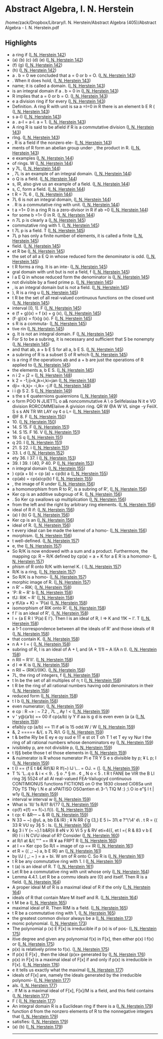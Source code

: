 # Abstract Algebra, I. N. Herstein
/home/zack/Dropbox/Library/I. N. Herstein/Abstract Algebra (405)/Abstract Algebra - I. N. Herstein.pdf
## Highlights
- a ring if (<a href="file:////home/zack/Dropbox/Library/I. N. Herstein/Abstract Algebra (405)/Abstract Algebra - I. N. Herstein.pdf#page=142" target="_blank">I. N. Herstein 142</a>)
- \(a\) \(b\) \(c\) \(d\) \(e\) (<a href="file:////home/zack/Dropbox/Library/I. N. Herstein/Abstract Algebra (405)/Abstract Algebra - I. N. Herstein.pdf#page=142" target="_blank">I. N. Herstein 142</a>)
- \(f\) \(g\) (<a href="file:////home/zack/Dropbox/Library/I. N. Herstein/Abstract Algebra (405)/Abstract Algebra - I. N. Herstein.pdf#page=142" target="_blank">I. N. Herstein 142</a>)
- \(h\) (<a href="file:////home/zack/Dropbox/Library/I. N. Herstein/Abstract Algebra (405)/Abstract Algebra - I. N. Herstein.pdf#page=142" target="_blank">I. N. Herstein 142</a>)
- a \. b = 0 we concluded that a = 0 or b = O\. (<a href="file:////home/zack/Dropbox/Library/I. N. Herstein/Abstract Algebra (405)/Abstract Algebra - I. N. Herstein.pdf#page=143" target="_blank">I. N. Herstein 143</a>)
- \. When it does hold, (<a href="file:////home/zack/Dropbox/Library/I. N. Herstein/Abstract Algebra (405)/Abstract Algebra - I. N. Herstein.pdf#page=143" target="_blank">I. N. Herstein 143</a>)
- name; it is called a domain\. (<a href="file:////home/zack/Dropbox/Library/I. N. Herstein/Abstract Algebra (405)/Abstract Algebra - I. N. Herstein.pdf#page=143" target="_blank">I. N. Herstein 143</a>)
- is an integral domain if a \. b = 0 in (<a href="file:////home/zack/Dropbox/Library/I. N. Herstein/Abstract Algebra (405)/Abstract Algebra - I. N. Herstein.pdf#page=143" target="_blank">I. N. Herstein 143</a>)
- R implies that a = 0 or b = O\. (<a href="file:////home/zack/Dropbox/Library/I. N. Herstein/Abstract Algebra (405)/Abstract Algebra - I. N. Herstein.pdf#page=143" target="_blank">I. N. Herstein 143</a>)
- e a division ring if for every (<a href="file:////home/zack/Dropbox/Library/I. N. Herstein/Abstract Algebra (405)/Abstract Algebra - I. N. Herstein.pdf#page=143" target="_blank">I. N. Herstein 143</a>)
- Definition\. A ring R with unit is sa a =I=0 in R there is an element b E R \( (<a href="file:////home/zack/Dropbox/Library/I. N. Herstein/Abstract Algebra (405)/Abstract Algebra - I. N. Herstein.pdf#page=143" target="_blank">I. N. Herstein 143</a>)
- s a-I\) (<a href="file:////home/zack/Dropbox/Library/I. N. Herstein/Abstract Algebra (405)/Abstract Algebra - I. N. Herstein.pdf#page=143" target="_blank">I. N. Herstein 143</a>)
- a \. a-I = a-I\. a = 1\. (<a href="file:////home/zack/Dropbox/Library/I. N. Herstein/Abstract Algebra (405)/Abstract Algebra - I. N. Herstein.pdf#page=143" target="_blank">I. N. Herstein 143</a>)
- A ring R is said to be afield if R is a commutative division (<a href="file:////home/zack/Dropbox/Library/I. N. Herstein/Abstract Algebra (405)/Abstract Algebra - I. N. Herstein.pdf#page=143" target="_blank">I. N. Herstein 143</a>)
- rlng\. (<a href="file:////home/zack/Dropbox/Library/I. N. Herstein/Abstract Algebra (405)/Abstract Algebra - I. N. Herstein.pdf#page=143" target="_blank">I. N. Herstein 143</a>)
- , R is a field if the nonzero ele- (<a href="file:////home/zack/Dropbox/Library/I. N. Herstein/Abstract Algebra (405)/Abstract Algebra - I. N. Herstein.pdf#page=143" target="_blank">I. N. Herstein 143</a>)
- ments of R form an abelian group under· , the product in R\. (<a href="file:////home/zack/Dropbox/Library/I. N. Herstein/Abstract Algebra (405)/Abstract Algebra - I. N. Herstein.pdf#page=143" target="_blank">I. N. Herstein 143</a>)
- e examples (<a href="file:////home/zack/Dropbox/Library/I. N. Herstein/Abstract Algebra (405)/Abstract Algebra - I. N. Herstein.pdf#page=144" target="_blank">I. N. Herstein 144</a>)
- of rings\. W (<a href="file:////home/zack/Dropbox/Library/I. N. Herstein/Abstract Algebra (405)/Abstract Algebra - I. N. Herstein.pdf#page=144" target="_blank">I. N. Herstein 144</a>)
- y 7L, (<a href="file:////home/zack/Dropbox/Library/I. N. Herstein/Abstract Algebra (405)/Abstract Algebra - I. N. Herstein.pdf#page=144" target="_blank">I. N. Herstein 144</a>)
- , 7L is an example of an integral domain\. (<a href="file:////home/zack/Dropbox/Library/I. N. Herstein/Abstract Algebra (405)/Abstract Algebra - I. N. Herstein.pdf#page=144" target="_blank">I. N. Herstein 144</a>)
- o Q is a field\. (<a href="file:////home/zack/Dropbox/Library/I. N. Herstein/Abstract Algebra (405)/Abstract Algebra - I. N. Herstein.pdf#page=144" target="_blank">I. N. Herstein 144</a>)
- s, IR, also give us an example of a field\. (<a href="file:////home/zack/Dropbox/Library/I. N. Herstein/Abstract Algebra (405)/Abstract Algebra - I. N. Herstein.pdf#page=144" target="_blank">I. N. Herstein 144</a>)
- s, C, form a field\. (<a href="file:////home/zack/Dropbox/Library/I. N. Herstein/Abstract Algebra (405)/Abstract Algebra - I. N. Herstein.pdf#page=144" target="_blank">I. N. Herstein 144</a>)
- t R = 7L 6 , (<a href="file:////home/zack/Dropbox/Library/I. N. Herstein/Abstract Algebra (405)/Abstract Algebra - I. N. Herstein.pdf#page=144" target="_blank">I. N. Herstein 144</a>)
- 7L 6 is not an integral domain, (<a href="file:////home/zack/Dropbox/Library/I. N. Herstein/Abstract Algebra (405)/Abstract Algebra - I. N. Herstein.pdf#page=144" target="_blank">I. N. Herstein 144</a>)
- \. R is a commutative ring with unit\. (<a href="file:////home/zack/Dropbox/Library/I. N. Herstein/Abstract Algebra (405)/Abstract Algebra - I. N. Herstein.pdf#page=144" target="_blank">I. N. Herstein 144</a>)
- t a =1= 0 in a ring R is a zero-divisor in R if ab =0 (<a href="file:////home/zack/Dropbox/Library/I. N. Herstein/Abstract Algebra (405)/Abstract Algebra - I. N. Herstein.pdf#page=144" target="_blank">I. N. Herstein 144</a>)
- for some b =1= 0 in R\. (<a href="file:////home/zack/Dropbox/Library/I. N. Herstein/Abstract Algebra (405)/Abstract Algebra - I. N. Herstein.pdf#page=144" target="_blank">I. N. Herstein 144</a>)
- n 7L p is clearly a (<a href="file:////home/zack/Dropbox/Library/I. N. Herstein/Abstract Algebra (405)/Abstract Algebra - I. N. Herstein.pdf#page=145" target="_blank">I. N. Herstein 145</a>)
- commutative ring with 1\. (<a href="file:////home/zack/Dropbox/Library/I. N. Herstein/Abstract Algebra (405)/Abstract Algebra - I. N. Herstein.pdf#page=145" target="_blank">I. N. Herstein 145</a>)
- t 7L p is a field\. T (<a href="file:////home/zack/Dropbox/Library/I. N. Herstein/Abstract Algebra (405)/Abstract Algebra - I. N. Herstein.pdf#page=145" target="_blank">I. N. Herstein 145</a>)
- 7L p has only a finite number of elements, it is called a finite (<a href="file:////home/zack/Dropbox/Library/I. N. Herstein/Abstract Algebra (405)/Abstract Algebra - I. N. Herstein.pdf#page=145" target="_blank">I. N. Herstein 145</a>)
- field\. (<a href="file:////home/zack/Dropbox/Library/I. N. Herstein/Abstract Algebra (405)/Abstract Algebra - I. N. Herstein.pdf#page=145" target="_blank">I. N. Herstein 145</a>)
- et R be (<a href="file:////home/zack/Dropbox/Library/I. N. Herstein/Abstract Algebra (405)/Abstract Algebra - I. N. Herstein.pdf#page=145" target="_blank">I. N. Herstein 145</a>)
- the set of all a E Q in whose reduced form the denominator is odd\. (<a href="file:////home/zack/Dropbox/Library/I. N. Herstein/Abstract Algebra (405)/Abstract Algebra - I. N. Herstein.pdf#page=145" target="_blank">I. N. Herstein 145</a>)
- t R forms a ring\. It is an inte- (<a href="file:////home/zack/Dropbox/Library/I. N. Herstein/Abstract Algebra (405)/Abstract Algebra - I. N. Herstein.pdf#page=145" target="_blank">I. N. Herstein 145</a>)
- gral domain with unit but is not a field, f (<a href="file:////home/zack/Dropbox/Library/I. N. Herstein/Abstract Algebra (405)/Abstract Algebra - I. N. Herstein.pdf#page=145" target="_blank">I. N. Herstein 145</a>)
- l a E Q in whose reduced form the denominator is (<a href="file:////home/zack/Dropbox/Library/I. N. Herstein/Abstract Algebra (405)/Abstract Algebra - I. N. Herstein.pdf#page=145" target="_blank">I. N. Herstein 145</a>)
- not divisible by a fixed prime p\. (<a href="file:////home/zack/Dropbox/Library/I. N. Herstein/Abstract Algebra (405)/Abstract Algebra - I. N. Herstein.pdf#page=145" target="_blank">I. N. Herstein 145</a>)
- , is an integral domain but is not a field\. (<a href="file:////home/zack/Dropbox/Library/I. N. Herstein/Abstract Algebra (405)/Abstract Algebra - I. N. Herstein.pdf#page=145" target="_blank">I. N. Herstein 145</a>)
- \), R is a ring u (<a href="file:////home/zack/Dropbox/Library/I. N. Herstein/Abstract Algebra (405)/Abstract Algebra - I. N. Herstein.pdf#page=145" target="_blank">I. N. Herstein 145</a>)
- t R be the set of all real-valued continuous functions on the closed unit (<a href="file:////home/zack/Dropbox/Library/I. N. Herstein/Abstract Algebra (405)/Abstract Algebra - I. N. Herstein.pdf#page=145" target="_blank">I. N. Herstein 145</a>)
- interval [0, 1]\. F (<a href="file:////home/zack/Dropbox/Library/I. N. Herstein/Abstract Algebra (405)/Abstract Algebra - I. N. Herstein.pdf#page=145" target="_blank">I. N. Herstein 145</a>)
- e \(f + g\)\(x\) = f \(x\) + g \(x\), (<a href="file:////home/zack/Dropbox/Library/I. N. Herstein/Abstract Algebra (405)/Abstract Algebra - I. N. Herstein.pdf#page=145" target="_blank">I. N. Herstein 145</a>)
- \(f· g\)\(x\) = f\(x\)g \(x\)\. F (<a href="file:////home/zack/Dropbox/Library/I. N. Herstein/Abstract Algebra (405)/Abstract Algebra - I. N. Herstein.pdf#page=145" target="_blank">I. N. Herstein 145</a>)
- s R is a commuta- (<a href="file:////home/zack/Dropbox/Library/I. N. Herstein/Abstract Algebra (405)/Abstract Algebra - I. N. Herstein.pdf#page=145" target="_blank">I. N. Herstein 145</a>)
- tive rin (<a href="file:////home/zack/Dropbox/Library/I. N. Herstein/Abstract Algebra (405)/Abstract Algebra - I. N. Herstein.pdf#page=145" target="_blank">I. N. Herstein 145</a>)
- g\. It is not an integral domain\. F (<a href="file:////home/zack/Dropbox/Library/I. N. Herstein/Abstract Algebra (405)/Abstract Algebra - I. N. Herstein.pdf#page=145" target="_blank">I. N. Herstein 145</a>)
- For S to be a subring, it is necessary and sufficient that S be nonempty (<a href="file:////home/zack/Dropbox/Library/I. N. Herstein/Abstract Algebra (405)/Abstract Algebra - I. N. Herstein.pdf#page=145" target="_blank">I. N. Herstein 145</a>)
- and that ab, a + b E S for all a, b E S\. (<a href="file:////home/zack/Dropbox/Library/I. N. Herstein/Abstract Algebra (405)/Abstract Algebra - I. N. Herstein.pdf#page=145" target="_blank">I. N. Herstein 145</a>)
- a subring of R is a subset S of R which (<a href="file:////home/zack/Dropbox/Library/I. N. Herstein/Abstract Algebra (405)/Abstract Algebra - I. N. Herstein.pdf#page=145" target="_blank">I. N. Herstein 145</a>)
- is a ring if the operations ab and a + b are just the operations of R applied to (<a href="file:////home/zack/Dropbox/Library/I. N. Herstein/Abstract Algebra (405)/Abstract Algebra - I. N. Herstein.pdf#page=145" target="_blank">I. N. Herstein 145</a>)
- the elements a, b E S\. (<a href="file:////home/zack/Dropbox/Library/I. N. Herstein/Abstract Algebra (405)/Abstract Algebra - I. N. Herstein.pdf#page=145" target="_blank">I. N. Herstein 145</a>)
- n i 2 = j2 = (<a href="file:////home/zack/Dropbox/Library/I. N. Herstein/Abstract Algebra (405)/Abstract Algebra - I. N. Herstein.pdf#page=148" target="_blank">I. N. Herstein 148</a>)
- k 2 = -1,ij=k,jk=i,ki=jan (<a href="file:////home/zack/Dropbox/Library/I. N. Herstein/Abstract Algebra (405)/Abstract Algebra - I. N. Herstein.pdf#page=148" target="_blank">I. N. Herstein 148</a>)
- dji= -k,kj= -i,ik= -j\.If (<a href="file:////home/zack/Dropbox/Library/I. N. Herstein/Abstract Algebra (405)/Abstract Algebra - I. N. Herstein.pdf#page=148" target="_blank">I. N. Herstein 148</a>)
- i i @ S 2\. S (<a href="file:////home/zack/Dropbox/Library/I. N. Herstein/Abstract Algebra (405)/Abstract Algebra - I. N. Herstein.pdf#page=149" target="_blank">I. N. Herstein 149</a>)
- s the s ¢ quaternions guaiernions (<a href="file:////home/zack/Dropbox/Library/I. N. Herstein/Abstract Algebra (405)/Abstract Algebra - I. N. Herstein.pdf#page=149" target="_blank">I. N. Herstein 149</a>)
- o form POO N JLIETTL o a& noncommutative A \ o Selifelasiaa N it e VO division RORCOMMEIaiive A givision ring\. QR W @A W VL singe -y FeiiX\. S s s AN TR Wt LAY oy ¢ o L= (<a href="file:////home/zack/Dropbox/Library/I. N. Herstein/Abstract Algebra (405)/Abstract Algebra - I. N. Herstein.pdf#page=149" target="_blank">I. N. Herstein 149</a>)
- @F 8\. F (<a href="file:////home/zack/Dropbox/Library/I. N. Herstein/Abstract Algebra (405)/Abstract Algebra - I. N. Herstein.pdf#page=150" target="_blank">I. N. Herstein 150</a>)
- 10\. (<a href="file:////home/zack/Dropbox/Library/I. N. Herstein/Abstract Algebra (405)/Abstract Algebra - I. N. Herstein.pdf#page=150" target="_blank">I. N. Herstein 150</a>)
- 14\. S 15\. F (<a href="file:////home/zack/Dropbox/Library/I. N. Herstein/Abstract Algebra (405)/Abstract Algebra - I. N. Herstein.pdf#page=151" target="_blank">I. N. Herstein 151</a>)
- 14\. S 15\. F 16\. V (<a href="file:////home/zack/Dropbox/Library/I. N. Herstein/Abstract Algebra (405)/Abstract Algebra - I. N. Herstein.pdf#page=151" target="_blank">I. N. Herstein 151</a>)
- 19\. S q (<a href="file:////home/zack/Dropbox/Library/I. N. Herstein/Abstract Algebra (405)/Abstract Algebra - I. N. Herstein.pdf#page=151" target="_blank">I. N. Herstein 151</a>)
- q 20\. I (<a href="file:////home/zack/Dropbox/Library/I. N. Herstein/Abstract Algebra (405)/Abstract Algebra - I. N. Herstein.pdf#page=151" target="_blank">I. N. Herstein 151</a>)
- 21\. S 22\. i (<a href="file:////home/zack/Dropbox/Library/I. N. Herstein/Abstract Algebra (405)/Abstract Algebra - I. N. Herstein.pdf#page=151" target="_blank">I. N. Herstein 151</a>)
- 33\. L d (<a href="file:////home/zack/Dropbox/Library/I. N. Herstein/Abstract Algebra (405)/Abstract Algebra - I. N. Herstein.pdf#page=152" target="_blank">I. N. Herstein 152</a>)
- ety 36\. I 37\. I (<a href="file:////home/zack/Dropbox/Library/I. N. Herstein/Abstract Algebra (405)/Abstract Algebra - I. N. Herstein.pdf#page=153" target="_blank">I. N. Herstein 153</a>)
- 39\. I 39\. I \(40, P 40\. P (<a href="file:////home/zack/Dropbox/Library/I. N. Herstein/Abstract Algebra (405)/Abstract Algebra - I. N. Herstein.pdf#page=153" target="_blank">I. N. Herstein 153</a>)
- n integral domain (<a href="file:////home/zack/Dropbox/Library/I. N. Herstein/Abstract Algebra (405)/Abstract Algebra - I. N. Herstein.pdf#page=155" target="_blank">I. N. Herstein 155</a>)
- \) cp\(a + b\) = cp \(a\) + cp\(b\) a (<a href="file:////home/zack/Dropbox/Library/I. N. Herstein/Abstract Algebra (405)/Abstract Algebra - I. N. Herstein.pdf#page=155" target="_blank">I. N. Herstein 155</a>)
- cp\(ab\) = cp\(a\)cp\(b\) f (<a href="file:////home/zack/Dropbox/Library/I. N. Herstein/Abstract Algebra (405)/Abstract Algebra - I. N. Herstein.pdf#page=155" target="_blank">I. N. Herstein 155</a>)
- , the image of R under (<a href="file:////home/zack/Dropbox/Library/I. N. Herstein/Abstract Algebra (405)/Abstract Algebra - I. N. Herstein.pdf#page=156" target="_blank">I. N. Herstein 156</a>)
- a homomorphism from R to R', is a subring of R', (<a href="file:////home/zack/Dropbox/Library/I. N. Herstein/Abstract Algebra (405)/Abstract Algebra - I. N. Herstein.pdf#page=156" target="_blank">I. N. Herstein 156</a>)
- Ker cp is an additive subgroup of R\. (<a href="file:////home/zack/Dropbox/Library/I. N. Herstein/Abstract Algebra (405)/Abstract Algebra - I. N. Herstein.pdf#page=156" target="_blank">I. N. Herstein 156</a>)
- \. So Ker cp swallows up multiplication (<a href="file:////home/zack/Dropbox/Library/I. N. Herstein/Abstract Algebra (405)/Abstract Algebra - I. N. Herstein.pdf#page=156" target="_blank">I. N. Herstein 156</a>)
- from the left and the right by arbitrary ring elements\. (<a href="file:////home/zack/Dropbox/Library/I. N. Herstein/Abstract Algebra (405)/Abstract Algebra - I. N. Herstein.pdf#page=156" target="_blank">I. N. Herstein 156</a>)
- ideal of R if: (<a href="file:////home/zack/Dropbox/Library/I. N. Herstein/Abstract Algebra (405)/Abstract Algebra - I. N. Herstein.pdf#page=156" target="_blank">I. N. Herstein 156</a>)
- \(a\) I \(b\) G (<a href="file:////home/zack/Dropbox/Library/I. N. Herstein/Abstract Algebra (405)/Abstract Algebra - I. N. Herstein.pdf#page=156" target="_blank">I. N. Herstein 156</a>)
- Ker cp is an (<a href="file:////home/zack/Dropbox/Library/I. N. Herstein/Abstract Algebra (405)/Abstract Algebra - I. N. Herstein.pdf#page=156" target="_blank">I. N. Herstein 156</a>)
- ideal of R\. (<a href="file:////home/zack/Dropbox/Library/I. N. Herstein/Abstract Algebra (405)/Abstract Algebra - I. N. Herstein.pdf#page=156" target="_blank">I. N. Herstein 156</a>)
- t every ideal can be made the kernel of a homo- (<a href="file:////home/zack/Dropbox/Library/I. N. Herstein/Abstract Algebra (405)/Abstract Algebra - I. N. Herstein.pdf#page=156" target="_blank">I. N. Herstein 156</a>)
- morphism\. (<a href="file:////home/zack/Dropbox/Library/I. N. Herstein/Abstract Algebra (405)/Abstract Algebra - I. N. Herstein.pdf#page=156" target="_blank">I. N. Herstein 156</a>)
- t well-defined\. (<a href="file:////home/zack/Dropbox/Library/I. N. Herstein/Abstract Algebra (405)/Abstract Algebra - I. N. Herstein.pdf#page=157" target="_blank">I. N. Herstein 157</a>)
- e, the (<a href="file:////home/zack/Dropbox/Library/I. N. Herstein/Abstract Algebra (405)/Abstract Algebra - I. N. Herstein.pdf#page=157" target="_blank">I. N. Herstein 157</a>)
- So R/K is now endowed with a sum and a product\. Furthermore, the mapping cp: R ~ R/K defined by cp\(a\) = a + K for a E R is a homomor- (<a href="file:////home/zack/Dropbox/Library/I. N. Herstein/Abstract Algebra (405)/Abstract Algebra - I. N. Herstein.pdf#page=157" target="_blank">I. N. Herstein 157</a>)
- phism of R onto R/K with kernel K\. \( (<a href="file:////home/zack/Dropbox/Library/I. N. Herstein/Abstract Algebra (405)/Abstract Algebra - I. N. Herstein.pdf#page=157" target="_blank">I. N. Herstein 157</a>)
- R/K is a ring, (<a href="file:////home/zack/Dropbox/Library/I. N. Herstein/Abstract Algebra (405)/Abstract Algebra - I. N. Herstein.pdf#page=157" target="_blank">I. N. Herstein 157</a>)
- So R/K is a homo- (<a href="file:////home/zack/Dropbox/Library/I. N. Herstein/Abstract Algebra (405)/Abstract Algebra - I. N. Herstein.pdf#page=157" target="_blank">I. N. Herstein 157</a>)
- morphic image of R\. (<a href="file:////home/zack/Dropbox/Library/I. N. Herstein/Abstract Algebra (405)/Abstract Algebra - I. N. Herstein.pdf#page=157" target="_blank">I. N. Herstein 157</a>)
- n R' ~ RIK; (<a href="file:////home/zack/Dropbox/Library/I. N. Herstein/Abstract Algebra (405)/Abstract Algebra - I. N. Herstein.pdf#page=158" target="_blank">I. N. Herstein 158</a>)
- 'P: R ~ R' b (<a href="file:////home/zack/Dropbox/Library/I. N. Herstein/Abstract Algebra (405)/Abstract Algebra - I. N. Herstein.pdf#page=158" target="_blank">I. N. Herstein 158</a>)
- tfJ: RIK ~ R' (<a href="file:////home/zack/Dropbox/Library/I. N. Herstein/Abstract Algebra (405)/Abstract Algebra - I. N. Herstein.pdf#page=158" target="_blank">I. N. Herstein 158</a>)
- y tfJ\(a + K\) = 'P\(a\) (<a href="file:////home/zack/Dropbox/Library/I. N. Herstein/Abstract Algebra (405)/Abstract Algebra - I. N. Herstein.pdf#page=158" target="_blank">I. N. Herstein 158</a>)
- isomorphism of RIK onto R'\. (<a href="file:////home/zack/Dropbox/Library/I. N. Herstein/Abstract Algebra (405)/Abstract Algebra - I. N. Herstein.pdf#page=158" target="_blank">I. N. Herstein 158</a>)
- f I' is an ideal of R', (<a href="file:////home/zack/Dropbox/Library/I. N. Herstein/Abstract Algebra (405)/Abstract Algebra - I. N. Herstein.pdf#page=158" target="_blank">I. N. Herstein 158</a>)
- I = {a E R I 'P\(a\) E I'}\. Then I is an ideal of R, I => K and 11K ~ I'\. T (<a href="file:////home/zack/Dropbox/Library/I. N. Herstein/Abstract Algebra (405)/Abstract Algebra - I. N. Herstein.pdf#page=158" target="_blank">I. N. Herstein 158</a>)
- a 1-1 correspondence between all the ideals of R' and those ideals of R (<a href="file:////home/zack/Dropbox/Library/I. N. Herstein/Abstract Algebra (405)/Abstract Algebra - I. N. Herstein.pdf#page=158" target="_blank">I. N. Herstein 158</a>)
- that contain K\. (<a href="file:////home/zack/Dropbox/Library/I. N. Herstein/Abstract Algebra (405)/Abstract Algebra - I. N. Herstein.pdf#page=158" target="_blank">I. N. Herstein 158</a>)
- n A + I = { (<a href="file:////home/zack/Dropbox/Library/I. N. Herstein/Abstract Algebra (405)/Abstract Algebra - I. N. Herstein.pdf#page=158" target="_blank">I. N. Herstein 158</a>)
- subring of R, I is an ideal of A + I, and \(A + 1\)1I ~ A I\(A n I\)\. (<a href="file:////home/zack/Dropbox/Library/I. N. Herstein/Abstract Algebra (405)/Abstract Algebra - I. N. Herstein.pdf#page=158" target="_blank">I. N. Herstein 158</a>)
- n RII ~ R'II'\. (<a href="file:////home/zack/Dropbox/Library/I. N. Herstein/Abstract Algebra (405)/Abstract Algebra - I. N. Herstein.pdf#page=158" target="_blank">I. N. Herstein 158</a>)
- d I => K is (<a href="file:////home/zack/Dropbox/Library/I. N. Herstein/Abstract Algebra (405)/Abstract Algebra - I. N. Herstein.pdf#page=158" target="_blank">I. N. Herstein 158</a>)
- n RII ~ \(RIK\)/\(IIK\)\. (<a href="file:////home/zack/Dropbox/Library/I. N. Herstein/Abstract Algebra (405)/Abstract Algebra - I. N. Herstein.pdf#page=158" target="_blank">I. N. Herstein 158</a>)
- 7L, the ring of integers, f (<a href="file:////home/zack/Dropbox/Library/I. N. Herstein/Abstract Algebra (405)/Abstract Algebra - I. N. Herstein.pdf#page=158" target="_blank">I. N. Herstein 158</a>)
- t In be the set of all multiples of n; t (<a href="file:////home/zack/Dropbox/Library/I. N. Herstein/Abstract Algebra (405)/Abstract Algebra - I. N. Herstein.pdf#page=158" target="_blank">I. N. Herstein 158</a>)
- t R be the ring of all rational numbers having odd denominators in their (<a href="file:////home/zack/Dropbox/Library/I. N. Herstein/Abstract Algebra (405)/Abstract Algebra - I. N. Herstein.pdf#page=158" target="_blank">I. N. Herstein 158</a>)
- reduced form (<a href="file:////home/zack/Dropbox/Library/I. N. Herstein/Abstract Algebra (405)/Abstract Algebra - I. N. Herstein.pdf#page=158" target="_blank">I. N. Herstein 158</a>)
- t I b (<a href="file:////home/zack/Dropbox/Library/I. N. Herstein/Abstract Algebra (405)/Abstract Algebra - I. N. Herstein.pdf#page=158" target="_blank">I. N. Herstein 158</a>)
- even numerator; (<a href="file:////home/zack/Dropbox/Library/I. N. Herstein/Abstract Algebra (405)/Abstract Algebra - I. N. Herstein.pdf#page=159" target="_blank">I. N. Herstein 159</a>)
- e cp : R ~» : ~ 7\.2 , 7L \_ Ay ! < (<a href="file:////home/zack/Dropbox/Library/I. N. Herstein/Abstract Algebra (405)/Abstract Algebra - I. N. Herstein.pdf#page=159" target="_blank">I. N. Herstein 159</a>)
- v ' y@{a’b\) == 00 if cp\(a/b\) iy Y if aa is g d is even even \(a {a (<a href="file:////home/zack/Dropbox/Library/I. N. Herstein/Abstract Algebra (405)/Abstract Algebra - I. N. Herstein.pdf#page=159" target="_blank">I. N. Herstein 159</a>)
- efalb\)y cp \(a/b\) == 11 if a¢ is 15 odd\.W / W (<a href="file:////home/zack/Dropbox/Library/I. N. Herstein/Abstract Algebra (405)/Abstract Algebra - I. N. Herstein.pdf#page=159" target="_blank">I. N. Herstein 159</a>)
- &, 2 ===== &/{\. s 7L R/I\. G (<a href="file:////home/zack/Dropbox/Library/I. N. Herstein/Abstract Algebra (405)/Abstract Algebra - I. N. Herstein.pdf#page=159" target="_blank">I. N. Herstein 159</a>)
- t & bethe RIy be E ey e oy sud e 1T e st ot T oh T 1 et T ey vy Nur I the ring of all rational numbers whose denominators ey (<a href="file:////home/zack/Dropbox/Library/I. N. Herstein/Abstract Algebra (405)/Abstract Algebra - I. N. Herstein.pdf#page=159" target="_blank">I. N. Herstein 159</a>)
- ivisibleby p, are not divisible p, (<a href="file:////home/zack/Dropbox/Library/I. N. Herstein/Abstract Algebra (405)/Abstract Algebra - I. N. Herstein.pdf#page=159" target="_blank">I. N. Herstein 159</a>)
- t I§§ bebe those t el those elements in (<a href="file:////home/zack/Dropbox/Library/I. N. Herstein/Abstract Algebra (405)/Abstract Algebra - I. N. Herstein.pdf#page=159" target="_blank">I. N. Herstein 159</a>)
- & nuimerator is R whose numerator Pi e TR Y S e s divisible by p; ¥ L p; I (<a href="file:////home/zack/Dropbox/Library/I. N. Herstein/Abstract Algebra (405)/Abstract Algebra - I. N. Herstein.pdf#page=159" target="_blank">I. N. Herstein 159</a>)
- t {I == {f E t &€ Rif{&\) R If\(~\) IJ \\.\.\. = OJ\. = \(]\. (<a href="file:////home/zack/Dropbox/Library/I. N. Herstein/Abstract Algebra (405)/Abstract Algebra - I. N. Herstein.pdf#page=159" target="_blank">I. N. Herstein 159</a>)
- T % 'L\.\.q o & i « < 9\. \. § o \.° § m \. ¢ \_ N o < 5 \. t R t FANE be VIR the B Ll ring 3§ 5524 of all Al real-valued FEA-Vailugcyd continuous CONTIMIONUS functions FICTIONS on O the 1830 closed Ci08Sa unit 7Oy TS TNy \ N e al xPAITISO OSOantien e\\ 3-’\ TIQ M :\} ;\ O io e"§ I t | w1y (<a href="file:////home/zack/Dropbox/Library/I. N. Herstein/Abstract Algebra (405)/Abstract Algebra - I. N. Herstein.pdf#page=159" target="_blank">I. N. Herstein 159</a>)
- interval w interval w (<a href="file:////home/zack/Dropbox/Library/I. N. Herstein/Abstract Algebra (405)/Abstract Algebra - I. N. Herstein.pdf#page=159" target="_blank">I. N. Herstein 159</a>)
- What is 'lll/ 1s R/I? 8/{?7 (<a href="file:////home/zack/Dropbox/Library/I. N. Herstein/Abstract Algebra (405)/Abstract Algebra - I. N. Herstein.pdf#page=159" target="_blank">I. N. Herstein 159</a>)
- cp\(f\) «{f\) == f\(~\)\.f{i\)\. (<a href="file:////home/zack/Dropbox/Library/I. N. Herstein/Abstract Algebra (405)/Abstract Algebra - I. N. Herstein.pdf#page=159" target="_blank">I. N. Herstein 159</a>)
- t cp: ¢: &R— ~ & IR (<a href="file:////home/zack/Dropbox/Library/I. N. Herstein/Abstract Algebra (405)/Abstract Algebra - I. N. Herstein.pdf#page=159" target="_blank">I. N. Herstein 159</a>)
- N 33 ~ ~\) @yL a, bb E& IR} ; ¥ N RR {'g {3,} E 5 i~ 31\ e ?“\‘\4‘ é\ \. t R = {\( 33 R VU sy 3§ 5 : ls\. (<a href="file:////home/zack/Dropbox/Library/I. N. Herstein/Abstract Algebra (405)/Abstract Algebra - I. N. Herstein.pdf#page=160" target="_blank">I. N. Herstein 160</a>)
- &g 3 i Y \(~ ~\)\.1 b&R}li 8 eN v Xi Vi 5 y & RV eti=4{{, et I ={ R & 83 v b E IR} I i i N CVU ideal of R? Consider (<a href="file:////home/zack/Dropbox/Library/I. N. Herstein/Abstract Algebra (405)/Abstract Algebra - I. N. Herstein.pdf#page=160" target="_blank">I. N. Herstein 160</a>)
- at R/I at &/{ "'" == IR ¥ aa FRPT R (<a href="file:////home/zack/Dropbox/Library/I. N. Herstein/Abstract Algebra (405)/Abstract Algebra - I. N. Herstein.pdf#page=160" target="_blank">I. N. Herstein 160</a>)
- at I == Ker cpo So R/I = image of cp == IR (<a href="file:////home/zack/Dropbox/Library/I. N. Herstein/Abstract Algebra (405)/Abstract Algebra - I. N. Herstein.pdf#page=161" target="_blank">I. N. Herstein 161</a>)
- et R = {\( \_: ~\) a, b E IR} an (<a href="file:////home/zack/Dropbox/Library/I. N. Herstein/Abstract Algebra (405)/Abstract Algebra - I. N. Herstein.pdf#page=161" target="_blank">I. N. Herstein 161</a>)
- by l/J \( \_: ~ \) = a + bi\. W sm of R onto C\. So R is (<a href="file:////home/zack/Dropbox/Library/I. N. Herstein/Abstract Algebra (405)/Abstract Algebra - I. N. Herstein.pdf#page=161" target="_blank">I. N. Herstein 161</a>)
- t R be any commutative ring with 1\. I (<a href="file:////home/zack/Dropbox/Library/I. N. Herstein/Abstract Algebra (405)/Abstract Algebra - I. N. Herstein.pdf#page=161" target="_blank">I. N. Herstein 161</a>)
- t \(a\) is an ideal of R\. T (<a href="file:////home/zack/Dropbox/Library/I. N. Herstein/Abstract Algebra (405)/Abstract Algebra - I. N. Herstein.pdf#page=161" target="_blank">I. N. Herstein 161</a>)
- Let R be a commutative ring with unit whose only (<a href="file:////home/zack/Dropbox/Library/I. N. Herstein/Abstract Algebra (405)/Abstract Algebra - I. N. Herstein.pdf#page=164" target="_blank">I. N. Herstein 164</a>)
- Lemma 4\.4\.1\. Let R be a commu ideals are \(0\) and itself\. Then R is a field\. (<a href="file:////home/zack/Dropbox/Library/I. N. Herstein/Abstract Algebra (405)/Abstract Algebra - I. N. Herstein.pdf#page=164" target="_blank">I. N. Herstein 164</a>)
- A proper ideal M of R is a maximal ideal of R if the only (<a href="file:////home/zack/Dropbox/Library/I. N. Herstein/Abstract Algebra (405)/Abstract Algebra - I. N. Herstein.pdf#page=164" target="_blank">I. N. Herstein 164</a>)
- ideals of R that contain Mare M itself and R\. (<a href="file:////home/zack/Dropbox/Library/I. N. Herstein/Abstract Algebra (405)/Abstract Algebra - I. N. Herstein.pdf#page=164" target="_blank">I. N. Herstein 164</a>)
- t M be a (<a href="file:////home/zack/Dropbox/Library/I. N. Herstein/Abstract Algebra (405)/Abstract Algebra - I. N. Herstein.pdf#page=165" target="_blank">I. N. Herstein 165</a>)
- maximal ideal of R\. Then RIM is a field\. (<a href="file:////home/zack/Dropbox/Library/I. N. Herstein/Abstract Algebra (405)/Abstract Algebra - I. N. Herstein.pdf#page=165" target="_blank">I. N. Herstein 165</a>)
- t R be a commutative ring with 1, (<a href="file:////home/zack/Dropbox/Library/I. N. Herstein/Abstract Algebra (405)/Abstract Algebra - I. N. Herstein.pdf#page=165" target="_blank">I. N. Herstein 165</a>)
- the greatest common divisor always be a (<a href="file:////home/zack/Dropbox/Library/I. N. Herstein/Abstract Algebra (405)/Abstract Algebra - I. N. Herstein.pdf#page=173" target="_blank">I. N. Herstein 173</a>)
- monic polynomial\. (<a href="file:////home/zack/Dropbox/Library/I. N. Herstein/Abstract Algebra (405)/Abstract Algebra - I. N. Herstein.pdf#page=173" target="_blank">I. N. Herstein 173</a>)
- The polynomial p \(x\) E F[x] is irreducible if p \(x\) is of pos- (<a href="file:////home/zack/Dropbox/Library/I. N. Herstein/Abstract Algebra (405)/Abstract Algebra - I. N. Herstein.pdf#page=175" target="_blank">I. N. Herstein 175</a>)
- itive degree and given any polynomial f\(x\) in F[x], then either p\(x\) I f\(x\) or (<a href="file:////home/zack/Dropbox/Library/I. N. Herstein/Abstract Algebra (405)/Abstract Algebra - I. N. Herstein.pdf#page=175" target="_blank">I. N. Herstein 175</a>)
- p\(x\) is relatively prime to f\(x\)\. (<a href="file:////home/zack/Dropbox/Library/I. N. Herstein/Abstract Algebra (405)/Abstract Algebra - I. N. Herstein.pdf#page=175" target="_blank">I. N. Herstein 175</a>)
- If p\(x\) E F[x] , then the ideal \(p\(x» generated by (<a href="file:////home/zack/Dropbox/Library/I. N. Herstein/Abstract Algebra (405)/Abstract Algebra - I. N. Herstein.pdf#page=176" target="_blank">I. N. Herstein 176</a>)
- p\(x\) in F[x] is a maximal ideal of F[x] if and only if p\(x\) is irreducible in F[x]\. (<a href="file:////home/zack/Dropbox/Library/I. N. Herstein/Abstract Algebra (405)/Abstract Algebra - I. N. Herstein.pdf#page=176" target="_blank">I. N. Herstein 176</a>)
- e it tells us exactly what the maximal (<a href="file:////home/zack/Dropbox/Library/I. N. Herstein/Abstract Algebra (405)/Abstract Algebra - I. N. Herstein.pdf#page=177" target="_blank">I. N. Herstein 177</a>)
- ideals of F[x] are, namely the ideals generated by the irreducible polynomi- (<a href="file:////home/zack/Dropbox/Library/I. N. Herstein/Abstract Algebra (405)/Abstract Algebra - I. N. Herstein.pdf#page=177" target="_blank">I. N. Herstein 177</a>)
- als\. (<a href="file:////home/zack/Dropbox/Library/I. N. Herstein/Abstract Algebra (405)/Abstract Algebra - I. N. Herstein.pdf#page=177" target="_blank">I. N. Herstein 177</a>)
- \. If M is a maximal ideal of F[x], F[x]/M is a field, and this field contains (<a href="file:////home/zack/Dropbox/Library/I. N. Herstein/Abstract Algebra (405)/Abstract Algebra - I. N. Herstein.pdf#page=177" target="_blank">I. N. Herstein 177</a>)
- F \( (<a href="file:////home/zack/Dropbox/Library/I. N. Herstein/Abstract Algebra (405)/Abstract Algebra - I. N. Herstein.pdf#page=177" target="_blank">I. N. Herstein 177</a>)
- An integral domain R is a Euclidean ring if there is a (<a href="file:////home/zack/Dropbox/Library/I. N. Herstein/Abstract Algebra (405)/Abstract Algebra - I. N. Herstein.pdf#page=179" target="_blank">I. N. Herstein 179</a>)
- function d from the nonzero elements of R to the nonnegative integers that (<a href="file:////home/zack/Dropbox/Library/I. N. Herstein/Abstract Algebra (405)/Abstract Algebra - I. N. Herstein.pdf#page=179" target="_blank">I. N. Herstein 179</a>)
- satisfies: (<a href="file:////home/zack/Dropbox/Library/I. N. Herstein/Abstract Algebra (405)/Abstract Algebra - I. N. Herstein.pdf#page=179" target="_blank">I. N. Herstein 179</a>)
- \(a\) \(b\) (<a href="file:////home/zack/Dropbox/Library/I. N. Herstein/Abstract Algebra (405)/Abstract Algebra - I. N. Herstein.pdf#page=179" target="_blank">I. N. Herstein 179</a>)<hr>
